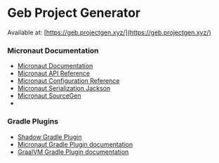 # Geb Project Generator

Available at: [https://geb.projectgen.xyz/](https://geb.projectgen.xyz/)

### Micronaut Documentation

- [Micronaut Documentation](https://docs.micronaut.io/latest/guide/index.html)
- [Micronaut API Reference](https://docs.micronaut.io/4.9.0/api/index.html)
- [Micronaut Configuration Reference](https://docs.micronaut.io/4.9.0/guide/configurationreference.html)
- [Micronaut Serialization Jackson](https://micronaut-projects.github.io/micronaut-serialization/latest/guide/)
- [Micronaut SourceGen](https://micronaut-projects.github.io/micronaut-sourcegen/latest/guide/)
- 
### Gradle Plugins

- [Shadow Gradle Plugin](https://gradleup.com/shadow/)
- [Micronaut Gradle Plugin documentation](https://micronaut-projects.github.io/micronaut-gradle-plugin/latest/)
- [GraalVM Gradle Plugin documentation](https://graalvm.github.io/native-build-tools/latest/gradle-plugin.html)




